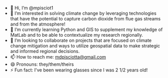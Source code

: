 - 👋 Hi, I’m @mpisciot1
- 👀 I’m interested in solving climate change by leveraging technologies that have the potential to capture carbon dioxide from flue gas streams and from the atmosphere!
- 🌱 I’m currently learning Python and GIS to supplement my knowledge of MatLab and to be able to contextualize my research regionally.
- 💞️ I’m looking to collaborate on projects that are focused on climate change mitigation and ways to utilize geospatial data to make strategic and informed regional decisions.
- 📫 How to reach me: mdpisciotta@gmail.com
- 😄 Pronouns: they/them/theirs
- ⚡ Fun fact: I've been wearing glasses since I was 2 1/2 years old!

<!---
mpisciot1/mpisciot1 is a ✨ special ✨ repository because its `README.md` (this file) appears on your GitHub profile.
You can click the Preview link to take a look at your changes.
--->
